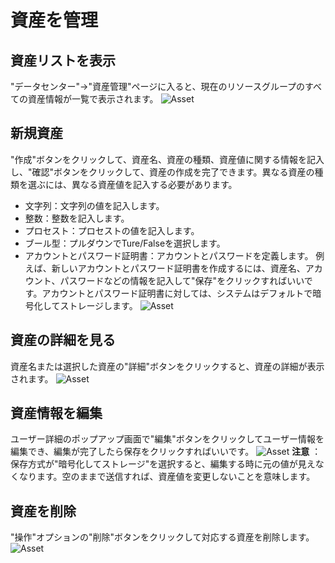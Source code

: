 # 資産を管理

## 資産リストを表示
"データセンター"→"資産管理"ページに入ると、現在のリソースグループのすべての資産情報が一覧で表示されます。
![Asset](https://docimages.blob.core.chinacloudapi.cn/images/Console/Asset/V3assettable.png)


## 新規資産
"作成"ボタンをクリックして、資産名、資産の種類、資産値に関する情報を記入し、"確認"ボタンをクリックして、資産の作成を完了できます。異なる資産の種類を選ぶには、異なる資産値を記入する必要があります。
- 文字列：文字列の値を記入します。
- 整数：整数を記入します。
- プロセスト：プロセストの値を記入します。
- ブール型：プルダウンでTure/Falseを選択します。
- アカウントとパスワード証明書：アカウントとパスワードを定義します。
例えば、新しいアカウントとパスワード証明書を作成するには、資産名、アカウント、パスワードなどの情報を記入して"保存"をクリックすればいいです。アカウントとパスワード証明書に対しては、システムはデフォルトで暗号化してストレージします。
![Asset](https://docimages.blob.core.chinacloudapi.cn/images/Console/Asset/V3creatasset.png)

## 資産の詳細を見る
資産名または選択した資産の"詳細"ボタンをクリックすると、資産の詳細が表示されます。
![Asset](https://docimages.blob.core.chinacloudapi.cn/images/Console/Asset/V3viewasset.png)

## 資産情報を編集
ユーザー詳細のポップアップ画面で"編集"ボタンをクリックしてユーザー情報を編集でき、編集が完了したら保存をクリックすればいいです。
![Asset](https://docimages.blob.core.chinacloudapi.cn/images/Console/Asset/V3editasset.png)
**注意** ：保存方式が"暗号化してストレージ"を選択すると、編集する時に元の値が見えなくなります。空のままで送信すれば、資産値を変更しないことを意味します。

## 資産を削除
"操作"オプションの"削除"ボタンをクリックして対応する資産を削除します。
![Asset](https://docimages.blob.core.chinacloudapi.cn/images/Console/Asset/V3deleteasset.png)
